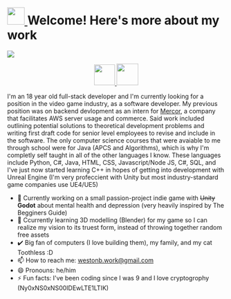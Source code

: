 
<!--
**westonbattles/westonbattles** is a ✨ _special_ ✨ repository because its `README.md` (this file) appears on your GitHub profile.
-->
<h1><a href="https://takeb1nzyto.space/" target="_blank"> <img src="https://i.imgur.com/IGvB9zy.png" height = "40"> </a> Welcome! Here's more about my work</h1>
 

<img src="https://i.imgur.com/eLm3dJV.jpg">

<p align="center">
  <a href="https://twitter.com/westonbattles" target="_blank">
    <img src="https://assets.stickpng.com/images/580b57fcd9996e24bc43c53e.png"
       width="48"
       height="48">
  </a>
 
  <a href="https://www.linkedin.com/in/weston-battles-131373219/" target="_blank">
    <img src="https://markinickerson.com/wp-content/uploads/2020/03/linkedin-icon.png"
         width="50"
         height="50">
  </a>
   
</p>


I'm an 18 year old full-stack developer and I'm currently looking for a position in the video game industry, as a software developer. My previous position was on backend devlopment as an intern for [Mercor](https://www.linkedin.com/company/mercor-connect), a company that facilitates AWS server usage and commerce. Said work included outlining potential solutions to theoretical development problems and writing first draft code for senior level employees to revise and include in the software. The only computer science courses that were avaiable to me through school were for Java (APCS and Algorithms), which is why I'm completly self taught in all of the other languages I know. These languages include Python, C#, Java, HTML, CSS, Javascript/Node JS, C#, SQL, and I've just now started learning C++ in hopes of getting into development with Unreal Engine (I'm very profeccient with Unity but most industry-standard game companies use UE4/UE5)

- 🏫 Currently working on a small passion-project indie game with <s>Unity</s> **Godot** about mental health and depression (very heavily inspired by The Begginers Guide)
- 👀 Ccurrently learning 3D modelling (Blender) for my game so I can realize my vision to its truest form, instead of throwing together random free assets
- ✔️ Big fan of computers (I love building them), my family, and my cat Toothless :D
- 📫 How to reach me: westonb.work@gmail.com
- 😄 Pronouns: he/him
- ⚡ Fun facts: I've been coding since I was 9 and I love cryptogrophy (Ny0xNS0xNS00IDEwLTE1LTIK)

